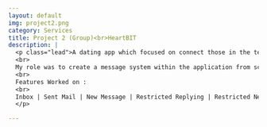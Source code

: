```yaml
---
layout: default
img: project2.png
category: Services
title: Project 2 (Group)<br>HeartBIT
description: |
  <p class="lead">A dating app which focused on connect those in the tech industry.
  <br>
  My role was to create a message system within the application from scratch. 
  <br>
  Features Worked on :
  <br>
  Inbox | Sent Mail | New Message | Restricted Replying | Restricted New Messaging"
  </p>

---
```

